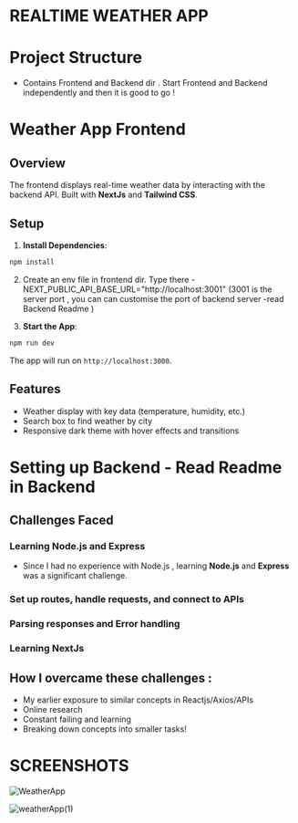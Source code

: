 # REALTIME WEATHER APP 
# Project Structure 
- Contains Frontend and Backend dir . Start Frontend and Backend independently and then it is good to go !

# Weather App Frontend

## Overview

The frontend displays real-time weather data by interacting with the backend API. Built with **NextJs** and **Tailwind CSS**.

## Setup
1. **Install Dependencies**:

```bash
npm install
```
2. Create an env file in frontend dir. Type there - NEXT_PUBLIC_API_BASE_URL="http://localhost:3001" (3001 is the server port , you can can customise the port of backend server -read Backend Readme )

3. **Start the App**:

```bash
npm run dev
```

The app will run on `http://localhost:3000`.

## Features

- Weather display with key data (temperature, humidity, etc.)
- Search box to find weather by city
- Responsive dark theme with hover effects and transitions

# Setting up Backend - Read Readme in Backend

## Challenges Faced

### Learning Node.js and Express
- Since I had no experience with Node.js , learning **Node.js** and **Express** was a significant challenge.
### Set up routes, handle requests, and connect to APIs
### Parsing responses and Error handling 
### Learning NextJs 


## How I overcame these challenges :
- My earlier exposure to similar concepts in Reactjs/Axios/APIs
- Online research 
- Constant failing and learning
- Breaking down concepts into smaller tasks!

 # SCREENSHOTS


![WeatherApp](https://github.com/user-attachments/assets/d0809e10-1d4e-44c9-b451-92fad553f9e2)

![weatherApp(1)](https://github.com/user-attachments/assets/fb772c80-914e-4629-a49c-c0f29a9ad2d5)
